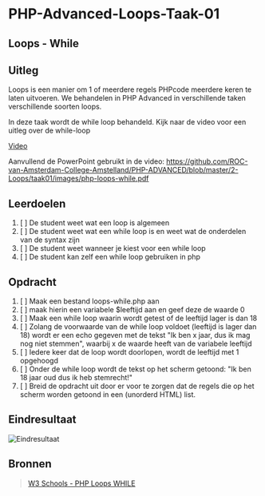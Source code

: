 # PHP-Advanced-Loops-Taak-01

## Loops - While

## Uitleg

Loops is een manier om 1 of meerdere regels PHPcode meerdere keren te laten uitvoeren. We behandelen in PHP Advanced in verschillende taken verschillende soorten loops.

In deze taak wordt de while loop behandeld. Kijk naar de video voor een uitleg over de while-loop

[Video](https://web.microsoftstream.com/video/b073092f-2082-4b64-80c5-fad09ef21aa3)

Aanvullend de PowerPoint gebruikt in de video:
https://github.com/ROC-van-Amsterdam-College-Amstelland/PHP-ADVANCED/blob/master/2-Loops/taak01/images/php-loops-while.pdf

## Leerdoelen

1. [ ] De student weet wat een loop is algemeen
2. [ ] De student weet wat een while loop is en weet wat de onderdelen van de syntax zijn
3. [ ] De student weet wanneer je kiest voor een while loop
4. [ ] De student kan zelf een while loop gebruiken in php

## Opdracht

1. [ ] Maak een bestand loops-while.php aan
2. [ ] maak hierin een variabele $leeftijd aan en geef deze de waarde 0
3. [ ] Maak een while loop waarin wordt getest of de leeftijd lager is dan 18
4. [ ] Zolang de voorwaarde van de while loop voldoet (leeftijd is lager dan 18) wordt er een echo gegeven met de tekst "Ik ben x jaar, dus ik mag nog niet stemmen", waarbij x de waarde heeft van de variabele leeftijd
5. [ ] Iedere keer dat de loop wordt doorlopen, wordt de leeftijd met 1 opgehoogd
6. [ ] Onder de while loop wordt de tekst op het scherm getoond: "Ik ben 18 jaar oud dus ik heb stemrecht!"
7. [ ] Breid de opdracht uit door er voor te zorgen dat de regels die op het scherm worden getoond in een (unorderd HTML) list. 

## Eindresultaat

![Eindresultaat](https://github.com/ROC-van-Amsterdam-College-Amstelland/PHP-ADVANCED/blob/master/2-Loops/taak01/images/resultaat.png)

## Bronnen

> [W3 Schools - PHP Loops WHILE](https://www.w3schools.com/php/php_looping_while.asp)


<!--- ------------ DIT COMMENTAAR LATEN STAAN AUB ------------
------------------ ------------------------------ ------------
------------------ eagle ref:58932749
------------------ ------------------------------ ------------
------------------ DIT COMMENTAAR LATEN STAAN AUB -------- -->